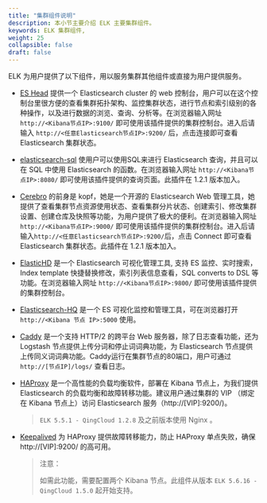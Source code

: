```yaml
---
title: "集群组件说明"
description: 本小节主要介绍 ELK 主要集群组件。 
keywords: ELK 集群组件, 
weight: 25
collapsible: false
draft: false
---
```


ELK 为用户提供了以下组件，用以服务集群其他组件或直接为用户提供服务。

* [ES Head](http://mobz.github.io/elasticsearch-head/) 提供一个 Elasticsearch cluster 的 web 控制台，用户可以在这个控制台里很方便的查看集群拓扑架构、监控集群状态，进行节点和索引级别的各种操作，以及进行数据的浏览、查询、分析等。在浏览器输入网址 `http://<Kibana节点IP>:9100/` 即可使用该插件提供的集群控制台。进入后请输入 `http://<任意Elasticsearch节点IP>:9200/` 后，点击连接即可查看 Elasticsearch 集群状态。

* [elasticsearch-sql](https://github.com/NLPchina/elasticsearch-sql) 使用户可以使用SQL来进行 Elasticsearch 查询，并且可以在 SQL 中使用 Elasticsearch 的函数。在浏览器输入网址 `http://<Kibana节点IP>:8080/` 即可使用该插件提供的查询页面。此插件在 1.2.1 版本加入。

* [Cerebro](https://github.com/lmenezes/cerebro) 的前身是 kopf，她是一个开源的 Elasticsearch Web 管理工具，她提供了查看集群节点资源使用状态、查看集群分片状态、创建索引、修改集群设置、创建仓库及快照等功能，为用户提供了极大的便利。在浏览器输入网址 `http://<Kibana节点IP>:9000/` 即可使用该插件提供的集群控制台。进入后请输入`http://<任意Elasticsearch节点IP>:9200/`后，点击 Connect 即可查看 Elasticsearch 集群状态。此插件在 1.2.1 版本加入。

* [ElasticHD](https://github.com/360EntSecGroup-Skylar/ElasticHD) 是一个 Elasticsearch 可视化管理工具, 支持 ES 监控、实时搜索，Index template 快捷替换修改，索引列表信息查看，SQL converts to DSL 等功能。在浏览器输入网址 `http://<Kibana节点IP>:9800/` 即可使用该插件提供的集群控制台。

* [Elasticsearch-HQ](https://github.com/ElasticHQ/elasticsearch-HQ) 是一个 ES 可视化监控和管理工具，可在浏览器打开 `http://<Kibana 节点 IP>:5000` 使用。

* [Caddy](https://caddyserver.com/) 是一个支持 HTTP/2 的跨平台 Web 服务器，除了日志查看功能，还为 Logstash 节点提供上传分词和停止词词典功能，为 Elasticsearch 节点提供上传同义词词典功能。Caddy运行在集群节点的80端口，用户可通过 `http://[节点IP]/logs/` 查看日志。

* [HAProxy](http://www.haproxy.org/) 是一个高性能的负载均衡软件，部署在 Kibana 节点上，为我们提供 Elasticsearch 的负载均衡和故障转移功能。建议用户通过集群的 VIP （绑定在 Kibana 节点上）访问 Elasticsearch 服务（http://[VIP]:9200/)。

  > `ELK 5.5.1 - QingCloud 1.2.8` 及之前版本使用 Nginx 。

* [Keepalived](https://www.keepalived.org) 为 HAProxy 提供故障转移能力，防止 HAProxy 单点失败，确保 http://[VIP]:9200/ 的高可用。

  > 注意：
  >
  > 如需此功能，需要配置两个 Kibana 节点。此组件从版本 `ELK 5.6.16 - QingCloud 1.5.0` 起开始支持。
